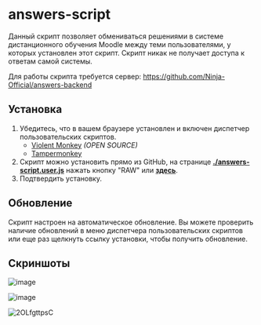 # answers-script

Данный скрипт позволяет обмениваться решениями в системе дистанционного обучения Moodle между теми пользователями, у которых установлен этот скрипт. Скрипт никак не получает доступа к ответам самой системы.

Для работы скрипта требуется сервер: https://github.com/Ninja-Official/answers-backend

## Установка
1. Убедитесь, что в вашем браузере установлен и включен диспетчер пользовательских скриптов.
   - [Violent Monkey](https://violentmonkey.github.io/)  *(OPEN SOURCE)*
   - [Tampermonkey](https://tampermonkey.net/)
2. Скрипт можно установить прямо из GitHub, на странице
   **[./answers-script.user.js](./answers-script.user.js)** нажать кнопку "RAW" или
   **[здесь](https://github.com/Ninja-Official/answers-script/raw/main/answers-script.user.js)**.
3. Подтвердить установку.

## Обновление

Скрипт настроен на автоматическое обновление. Вы можете проверить наличие обновлений в меню диспетчера пользовательских скриптов или еще раз щелкнуть ссылку установки, чтобы получить обновление.

## Скриншоты
![image](https://user-images.githubusercontent.com/51058739/122669255-1ff75f00-d1c5-11eb-98da-72d872ec1948.png)

![image](https://user-images.githubusercontent.com/51058739/122669261-2980c700-d1c5-11eb-87f9-f23f9869facc.png)

![2OLfgttpsC](https://user-images.githubusercontent.com/51058739/122669347-9005e500-d1c5-11eb-9a52-577f05dff3cd.gif)
